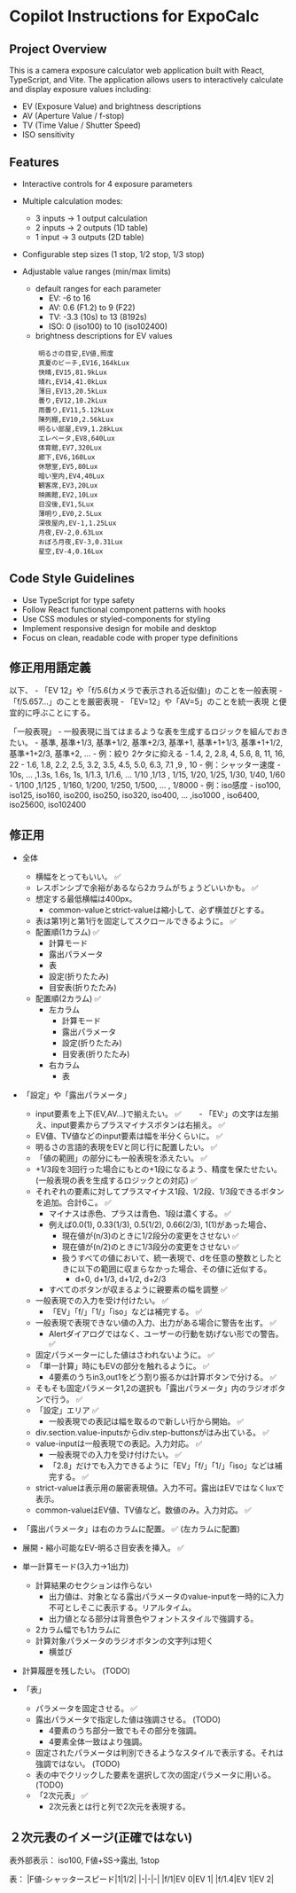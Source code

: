 # Copilot Instructions for ExpoCalc

<!-- Use this file to provide workspace-specific custom instructions to Copilot. For more details, visit https://code.visualstudio.com/docs/copilot/copilot-customization#_use-a-githubcopilotinstructionsmd-file -->

## Project Overview
This is a camera exposure calculator web application built with React, TypeScript, and Vite. The application allows users to interactively calculate and display exposure values including:

- EV (Exposure Value) and brightness descriptions
- AV (Aperture Value / f-stop)
- TV (Time Value / Shutter Speed)
- ISO sensitivity

## Features
- Interactive controls for 4 exposure parameters
- Multiple calculation modes:
    - 3 inputs → 1 output calculation
    - 2 inputs → 2 outputs (1D table)
    - 1 input → 3 outputs (2D table)
- Configurable step sizes (1 stop, 1/2 stop, 1/3 stop)
- Adjustable value ranges (min/max limits)
    - default ranges for each parameter
        - EV: -6 to 16
        - AV: 0.6 (F1.2) to 9 (F22)
        - TV: -3.3 (10s) to 13 (8192s)
        - ISO: 0 (iso100) to 10 (iso102400)
    - brightness descriptions for EV values

    ```csv
        明るさの目安,EV値,照度
        真夏のビーチ,EV16,164kLux
        快晴,EV15,81.9kLux
        晴れ,EV14,41.0kLux
        薄日,EV13,20.5kLux
        曇り,EV12,10.2kLux
        雨曇り,EV11,5.12kLux
        陳列棚,EV10,2.56kLux
        明るい部屋,EV9,1.28kLux
        エレベータ,EV8,640Lux
        体育館,EV7,320Lux
        廊下,EV6,160Lux
        休憩室,EV5,80Lux
        暗い室内,EV4,40Lux
        観客席,EV3,20Lux
        映画館,EV2,10Lux
        日没後,EV1,5Lux
        薄明り,EV0,2.5Lux
        深夜屋内,EV-1,1.25Lux
        月夜,EV-2,0.63Lux
        おぼろ月夜,EV-3,0.31Lux
        星空,EV-4,0.16Lux
    ```

## Code Style Guidelines
- Use TypeScript for type safety
- Follow React functional component patterns with hooks
- Use CSS modules or styled-components for styling
- Implement responsive design for mobile and desktop
- Focus on clean, readable code with proper type definitions

## 修正用用語定義

以下、
    - 「EV 12」や「f/5.6(カメラで表示される近似値)」のことを一般表現
    - 「f/5.657...」のことを厳密表現
    - 「EV=12」や「AV=5」のことを統一表現
と便宜的に呼ぶことにする。

「一般表現」
    - 一般表現に当てはまるような表を生成するロジックを組んでおきたい。 
        - 基準, 基準+1/3, 基準+1/2, 基準+2/3, 基準+1, 基準+1+1/3, 基準+1+1/2, 基準+1+2/3, 基準+2, ...
    - 例：絞り 2ケタに抑える
        - 1.4, 2, 2.8, 4, 5.6, 8, 11, 16, 22
        - 1.6, 1.8, 2.2, 2.5, 3.2, 3.5, 4.5, 5.0, 6.3, 7.1 ,9 , 10
    - 例：シャッター速度
        - 10s, ... ,1.3s, 1.6s, 1s, 1/1.3, 1/1.6, ... 1/10 ,1/13 , 1/15, 1/20, 1/25, 1/30, 1/40, 1/60
        - 1/100 ,1/125 , 1/160, 1/200, 1/250, 1/500, ... , 1/8000
    - 例：iso感度
        - iso100, iso125, iso160, iso200, iso250, iso320, iso400, ... ,iso1000 , iso6400, iso25600, iso102400
    

## 修正用

- 全体
    - 横幅をとってもいい。 ✅
    - レスポンシブで余裕があるなら2カラムがちょうどいいかも。 ✅
    - 想定する最低横幅は400px。
        - common-valueとstrict-valueは縮小して、必ず横並びとする。
    - 表は第1列と第1行を固定してスクロールできるように。 ✅
    - 配置順(1カラム) ✅
        - 計算モード
        - 露出パラメータ
        - 表
        - 設定(折りたたみ)
        - 目安表(折りたたみ)
    - 配置順(2カラム) ✅
        - 左カラム
            - 計算モード
            - 露出パラメータ
            - 設定(折りたたみ)
            - 目安表(折りたたみ)
        - 右カラム
            - 表
        

- 「設定」や「露出パラメータ」
    - input要素を上下(EV,AV...)で揃えたい。 ✅
    　　- 「EV:」の文字は左揃え、input要素からプラスマイナスボタンは右揃え。 ✅
    - EV値、TV値などのinput要素は幅を半分くらいに。 ✅
    - 明るさの言語的表現をEVと同じ行に配置したい。 ✅
    - 「値の範囲」の部分にも一般表現を添えたい。 ✅
    - +1/3段を3回行った場合にもとの+1段になるよう、精度を保たせたい。(一般表現の表を生成するロジックとの対応) ✅
    - それぞれの要素に対してプラスマイナス1段、1/2段、1/3段できるボタンを追加。合計6こ。 ✅
        - マイナスは赤色、プラスは青色、1段は濃くする。 ✅
        - 例えば0.0(1), 0.33(1/3), 0.5(1/2), 0.66(2/3), 1(1)があった場合、
            - 現在値が(n/3)のときに1/2段分の変更をさせない ✅
            - 現在値が(n/2)のときに1/3段分の変更をさせない ✅
            - 扱うすべての値において、統一表現で、dを任意の整数としたときに以下の範囲に収まらなかった場合、その値に近似する。
                - d+0, d+1/3, d+1/2, d+2/3 
        - すべてのボタンが収まるように親要素の幅を調整 ✅
    - 一般表現での入力を受け付けたい。 ✅
        - 「EV」「f/」「1/」「iso」などは補完する。 ✅
    - 一般表現で表現できない値の入力、出力がある場合に警告を出す。 ✅
        - Alertダイアログではなく、ユーザーの行動を妨げない形での警告。 ✅
    - 固定パラメーターにした値はさわれないように。 ✅
    - 「単一計算」時にもEVの部分を触れるように。 ✅
        - 4要素のうちin3,out1をどう割り振るかは計算ボタンで分ける。 ✅
    - そもそも固定パラメータ1,2の選択も「露出パラメータ」内のラジオボタンで行う。 ✅
    - 「設定」エリア ✅
        - 一般表現での表記は幅を取るので新しい行から開始。 ✅
    - div.section.value-inputsからdiv.step-buttonsがはみ出ている。 ✅
    - value-inputは一般表現での表記。入力対応。 ✅
        - 一般表現での入力を受け付けたい。 ✅
        - 「2.8」だけでも入力できるように「EV」「f/」「1/」「iso」などは補完する。 ✅
    - strict-valueは表示用の厳密表現値。入力不可。露出はEVではなくluxで表示。
    - common-valueはEV値、TV値など。数値のみ。入力対応。 ✅
- 「露出パラメータ」は右のカラムに配置。 ✅ (左カラムに配置)

- 展開・縮小可能なEV-明るさ目安表を挿入。 ✅
    
- 単一計算モード(3入力→1出力)
    - 計算結果のセクションは作らない
        - 出力値は、対象となる露出パラメータのvalue-inputを一時的に入力不可としそこに表示する。リアルタイム。
        - 出力値となる部分は背景色やフォントスタイルで強調する。
    - 2カラム幅でも1カラムに
    - 計算対象パラメータのラジオボタンの文字列は短く
        - 横並び

- 計算履歴を残したい。 (TODO)
- 「表」
    - パラメータを固定させる。 ✅
    - 露出パラメータで指定した値は強調させる。 (TODO)
        - 4要素のうち部分一致でもその部分を強調。
        - 4要素全体一致はより強調。
    - 固定されたパラメータは判別できるようなスタイルで表示する。それは強調ではない。 (TODO)
    - 表の中でクリックした要素を選択して次の固定パラメータに用いる。 (TODO)
    - 「2次元表」 ✅
        - 2次元表とは行と列で2次元を表現する。
        
## ２次元表のイメージ(正確ではない)

表外部表示：
iso100, F値+SS→露出, 1stop

表：
|F値-シャッタースピード|1|1/2|
|-|-|-|
|f/1|EV 0|EV 1|
|f/1.4|EV 1|EV 2|
